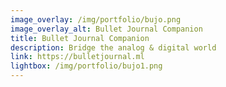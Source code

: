 ```yaml
---
image_overlay: /img/portfolio/bujo.png
image_overlay_alt: Bullet Journal Companion
title: Bullet Journal Companion
description: Bridge the analog & digital world
link: https://bulletjournal.ml
lightbox: /img/portfolio/bujo1.png
---
```

